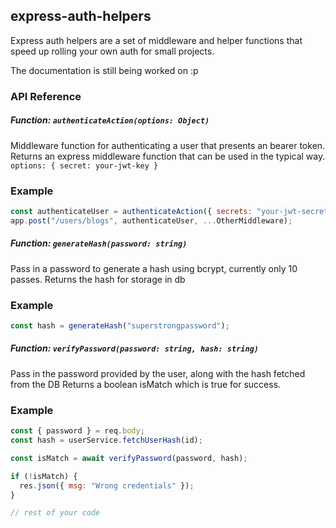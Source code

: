 ## express-auth-helpers

Express auth helpers are a set of middleware and helper functions that speed up rolling your own auth for small projects.

The documentation is still being worked on :p

### API Reference

##### Function: `authenticateAction(options: Object)`

Middleware function for authenticating a user that presents an bearer token.
Returns an express middleware function that can be used in the typical way.
`options: { secret: your-jwt-key }`

### Example

```javascript
const authenticateUser = authenticateAction({ secrets: "your-jwt-secret" });
app.post("/users/blogs", authenticateUser, ...OtherMiddleware);
```

##### Function: `generateHash(password: string)`

Pass in a password to generate a hash using bcrypt, currently only 10 passes.
Returns the hash for storage in db

### Example

```javascript
const hash = generateHash("superstrongpassword");
```

##### Function: `verifyPassword(password: string, hash: string)`

Pass in the password provided by the user, along with the hash fetched from the DB
Returns a boolean isMatch which is true for success.

### Example

```javascript
const { password } = req.body;
const hash = userService.fetchUserHash(id);

const isMatch = await verifyPassword(password, hash);

if (!isMatch) {
  res.json({ msg: "Wrong credentials" });
}

// rest of your code
```
